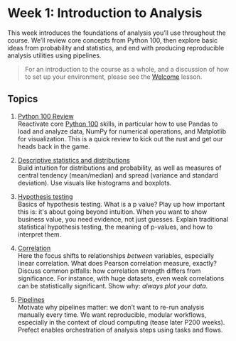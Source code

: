 # Week 1: Introduction to Analysis

This week introduces the foundations of analysis you’ll use throughout the course. We’ll review core concepts from Python 100, then explore basic ideas from probability and statistics, and end with producing reproducible analysis utilities using pipelines. 

> For an introduction to the course as a whole, and a discussion of how to set up your environment, please see the [Welcome](../00_Welcome.md) lesson. 

## Topics
1. [Python 100 Review](01_python100_review.md)  
Reactivate core [Python 100](https://github.com/Code-the-Dream-School/python-essentials) skills, in particular how to use Pandas to load and analyze data, NumPy for numerical operations, and Matplotlib for visualization. This is a quick review to kick out the rust and get our heads back in the game. 

2. [Descriptive statistics and distributions](02_distributions.md)  
Build intuition for distributions and probability, as well as measures of central tendency (mean/median) and spread (variance and standard deviation). Use visuals like histograms and boxplots.

3. [Hypothesis testing](03_hypothesis_testing.md)  
Basics of hypothesis testing. What is a p value? Play up how important this is: it's about going beyond intuition. When you want to show business value, you need evidence, not just guesses. Explain traditional statistical hypothesis testing, the meaning of p-values, and how to interpret them.

4. [Correlation](04_correlation.md)  
Here the focus shifts to relationships *between* variables, especially linear correlation. What does Pearson correlation measure, exactly? Discuss common pitfalls: how correlation strength differs from significance. For instance, with huge datasets, even weak correlations can be statistically significant. Show why: *always plot your data*.

5. [Pipelines](05_pipelines.md)  
Motivate why pipelines matter: we don’t want to re-run analysis manually every time. We want reproducible, modular workflows, especially in the context of cloud computing (tease later P200 weeks). Prefect enables orchestration of analysis steps using tasks and flows.

